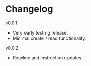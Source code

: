 # Changelog

v0.0.1
- Very early testing release.
- Minimal create / read functionality.

v0.0.2
- Readme and instruction updates.
